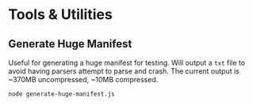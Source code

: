 # Tools & Utilities

## Generate Huge Manifest

Useful for generating a huge manifest for testing. Will output a `txt` file to avoid having parsers attempt to parse and crash. The current output is ~370MB uncompressed, ~10MB compressed.

```sh
node generate-huge-manifest.js
```
